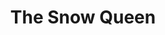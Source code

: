 --- 
title: "The Snow Queen"
publishdate: "2019-4-24T16:48:46+02:00"
src: "https://365manga.net/manga/the-snow-queen"
image: "https://data.365manga.net/images/thumbnails/19788-the-snow-queen.jpg"
description: "From Noir: There once was a man called the most brilliant intellectual. And a woman with everything standing at the death's door. Their hearts were so completely frozen solid that nothing could melt them. What kind of light was it that could melt their hearts? ...Love...? If the answer was love, isn't it beyond absurdity?"
---